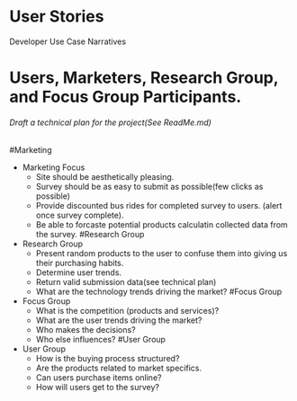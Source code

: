 # User Stories
Developer Use Case Narratives



# Users, Marketers, Research Group, and Focus Group Participants.
###### Draft a technical plan for the project(See ReadMe.md)
#Marketing
* Marketing Focus
  * Site should be aesthetically pleasing.
  * Survey should be as easy to submit as possible(few clicks as possible)
  * Provide discounted bus rides for completed survey to users. (alert once survey complete).
  * Be able to forcaste potential products calculatin collected data from the survey.
#Research Group
* Research Group
  * Present random products to the user to confuse them into giving us their purchasing habits. 
  * Determine user trends.
  * Return valid submission data(see technical plan)
  * What are the technology trends driving the market?
#Focus Group
* Focus Group
  * What is the competition (products and services)?
  * What are the user trends driving the market?
  * Who makes the decisions? 
  * Who else influences?
#User Group
* User Group
  * How is the buying process structured?
  * Are the products related to market specifics. 
  * Can users purchase items online?
  * How will users get to the survey?




